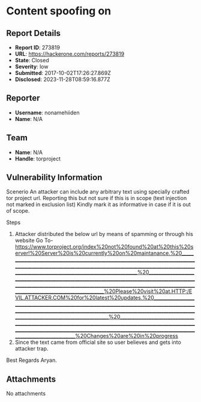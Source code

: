 # Content spoofing on

## Report Details
- **Report ID**: 273819
- **URL**: https://hackerone.com/reports/273819
- **State**: Closed
- **Severity**: low
- **Submitted**: 2017-10-02T17:26:27.869Z
- **Disclosed**: 2023-11-28T08:59:16.877Z

## Reporter
- **Username**: nonamehiiden
- **Name**: N/A

## Team
- **Name**: N/A
- **Handle**: torproject

## Vulnerability Information
Scenerio
An attacker can include any arbitrary text using specially crafted tor project url.
Reporting this but not sure if this is in scope (text injection not marked in exclusion list)
Kindly mark it as informative in case if it is out of scope.

Steps
1) Attacker distributed the below url by means of spamming or through his website
Go To-
https://www.torproject.org/index%20not%20found%20at%20this%20server!%20Server%20is%20currently%20on%20maintanance.%20______________________________________________________________________________________________________________________________________________________________________________________________________________%20______________________________________________________________________________________________________________________________________________________________________________________________________________%20Please%20visit%20at.HTTP:/EVIL.ATTACKER.COM%20for%20latest%20updates.%20______________________________________________________________________________________________________________________________________________________________________________________________________________%20______________________________________________________________________________________________________________________________________________________________________________________________________________%20Changes%20are%20in%20progress
2) Since the text came from official site so user believes and gets into attacker trap.

Best Regards
Aryan.

## Attachments
No attachments
